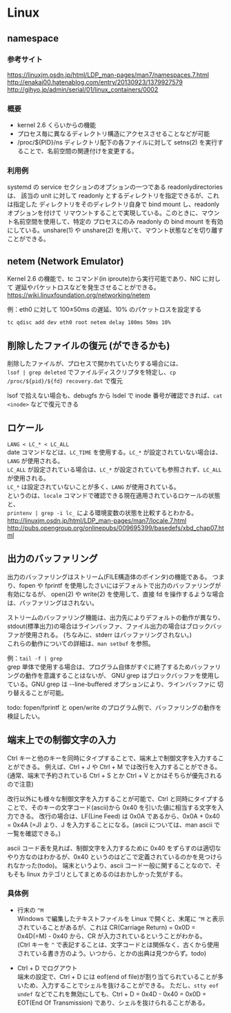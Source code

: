 # Linux


## namespace
### 参考サイト
https://linuxjm.osdn.jp/html/LDP_man-pages/man7/namespaces.7.html
http://enakai00.hatenablog.com/entry/20130923/1379927579
http://gihyo.jp/admin/serial/01/linux_containers/0002

### 概要
- kernel 2.6 くらいからの機能
- プロセス毎に異なるディレクトリ構造にアクセスさせることなどが可能
- /proc/${PID}/ns ディレクトリ配下の各ファイルに対して setns(2) を実行することで、名前空間の関連付けを変更する。

### 利用例
systemd の service セクションのオプションの一つである readonlydirectories は、
該当の unit に対して readonly とするディレクトリを指定できるが、これは指定した
ディレクトリをそのディレクトリ自身で bind mount し、readonly オプションを付けて
リマウントすることで実現している。このときに、マウント名前空間を使用して、特定の
プロセスにのみ readonly の bind mount を有効にしている。unshare(1) や unshare(2)
を用いて、マウント状態などを切り離すことができる。


## netem (Network Emulator)
Kernel 2.6 の機能で、tc コマンド(in iproute)から実行可能であり、NIC に対して
遅延やパケットロスなどを発生させることができる。  
https://wiki.linuxfoundation.org/networking/netem

例：eth0 に対して 100±50ms の遅延、10% のパケットロスを設定する

    tc qdisc add dev eth0 root netem delay 100ms 50ms 10%


## 削除したファイルの復元 (ができるかも)
削除したファイルが、プロセスで開かれていたりする場合には、  
`lsof | grep deleted` でファイルディスクリプタを特定し、`cp /proc/${pid}/${fd} recovery.dat` で復元

lsof で拾えない場合も、debugfs から lsdel で inode 番号が確認できれば、`cat <inode>` などで復元できる


## ロケール
`LANG < LC_* < LC_ALL`  
date コマンドなどは、`LC_TIME` を使用する。`LC_*` が設定されていない場合は、`LANG` が使用される。  
`LC_ALL` が設定されている場合は、`LC_*` が設定されていても参照されず、`LC_ALL` が使用される。  
`LC_*` は設定されていないことが多く、`LANG` が使用されている。  
というのは、`locale` コマンドで確認できる現在適用されているロケールの状態と、  
`printenv | grep -i lc_` による環境変数の状態を比較するとわかる。
http://linuxjm.osdn.jp/html/LDP_man-pages/man7/locale.7.html
http://pubs.opengroup.org/onlinepubs/009695399/basedefs/xbd_chap07.html


## 出力のバッファリング
出力のバッファリングはストリーム(FILE構造体のポインタ)の機能である。
つまり、fopen や fprintf を使用したさいにはデフォルトで出力のバッファリングが有効になるが、
open(2) や write(2) を使用して、直接 fd を操作するような場合は、バッファリングはされない。

ストリームのバッファリング機能は、出力先によりデフォルトの動作が異なり、
stdout(標準出力)の場合はラインバッファ、ファイル出力の場合はブロックバッファが使用される。
(ちなみに、stderr はバッファリングされない。)  
これらの動作についての詳細は、`man setbuf` を参照。

例：`tail -f | grep`  
grep 単体で使用する場合は、プログラム自体がすぐに終了するためバッファリングの動作を意識することはないが、
GNU grep はブロックバッファを使用している。GNU grep は --line-buffered オプションにより、ラインバッファに
切り替えることが可能。

todo: fopen/fprintf と open/write のプログラム例で、バッファリングの動作を検証したい。



## 端末上での制御文字の入力
Ctrl キーと他のキーを同時にタイプすることで、端末上で制御文字を入力することができる。
例えば、Ctrl + J や Ctrl + M では改行を入力することができる。  
(通常、端末で予約されている Ctrl + S とか Ctrl + V とかはそちらが優先されるので注意)

改行以外にも様々な制御文字を入力することが可能で、Ctrl と同時にタイプすることで、そのキーの文字コード(ascii)から 0x40 を引いた値に相当する文字を入力できる。
改行の場合は、LF(Line Feed) は 0x0A であるから、0x0A + 0x40 = 0x4A (=J) より、J を入力することになる。(ascii については、man ascii で一覧を確認できる。)  

ascii コード表を見れば、制御文字を入力するために 0x40 をずらすのは適切なやり方なのはわかるが、0x40 というのはどこで定義されているのかを見つけられなかった(todo)。
端末というより、ascii コード一般に関することなので、そもそも linux カテゴリとしてまとめるのはおかしかった気がする。

### 具体例
- 行末の `^M`  
Windows で編集したテキストファイルを Linux で開くと、末尾に `^M` と表示されていることがあるが、これは CR(Carriage Return) = 0x0D = 0x4D(=M) - 0x40 から、CR が入力されているということがわかる。  
(Ctrl キーを `^` で表記することは、文字コードとは関係なく、古くから使用されている書き方のよう。いつから、とかの出典は見つからず。todo)

- Ctrl + D でログアウト  
端末の設定で、Ctrl + D には eof(end of file)が割り当てられていることが多いため、入力することでシェルを抜けることができる。
ただし、`stty eof undef` などでこれを無効にしても、Ctrl + D = 0x4D - 0x40 = 0x0D = EOT(End Of Transmission) であり、シェルを抜けられることがある。



